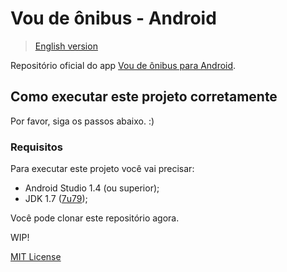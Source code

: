 # Vou de ônibus - Android

> [English version](/README.md)

Repositório oficial do app [Vou de ônibus para Android](https://play.google.com/store/apps/details?id=com.voudeonibus).

## Como executar este projeto corretamente

Por favor, siga os passos abaixo. :)

### Requisitos

Para executar este projeto você vai precisar:

* Android Studio 1.4 (ou superior);
* JDK 1.7 ([7u79](http://www.oracle.com/technetwork/java/javase/downloads/jdk7-downloads-1880260.html));

Você pode clonar este repositório agora.

WIP!

[MIT License](/License)
